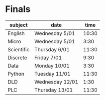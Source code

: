 # Finals
| subject | date | time |
| ---- | ---- | ---- |
| English | Wednesday 5/01 | 10:30 |
| Micro | Wednesday 5/01 | 3:30 |
| Scientific | Thursday 6/01 | 11:30 |
| Discrete | Friday 7/01 | 9:30 |
| Data | Monday 10/01 | 3:30 |
| Python | Tuesday 11/01 | 11:30 |
| DLD | Wednesday 12/01 | 1:30 |
| PLC | Thursday 13/01 | 11:30 |

